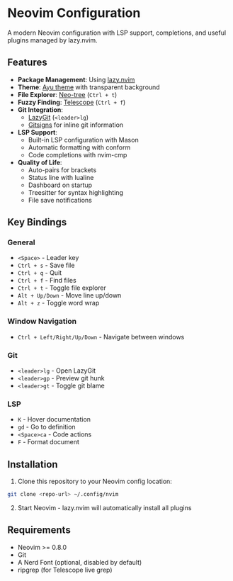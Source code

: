 # Neovim Configuration

A modern Neovim configuration with LSP support, completions, and useful plugins managed by lazy.nvim.

## Features

- **Package Management**: Using [lazy.nvim](https://github.com/folke/lazy.nvim)
- **Theme**: [Ayu theme](src/plugins/ayu.lua) with transparent background
- **File Explorer**: [Neo-tree](src/plugins/neo-tree.lua) (`Ctrl + t`)
- **Fuzzy Finding**: [Telescope](src/plugins/telescope.lua) (`Ctrl + f`)
- **Git Integration**:
  - [LazyGit](src/plugins/lazygit.lua) (`<leader>lg`)
  - [Gitsigns](src/plugins/git-config.lua) for inline git information
- **LSP Support**:
  - Built-in LSP configuration with Mason
  - Automatic formatting with conform
  - Code completions with nvim-cmp
- **Quality of Life**:
  - Auto-pairs for brackets
  - Status line with lualine
  - Dashboard on startup
  - Treesitter for syntax highlighting
  - File save notifications

## Key Bindings

### General

- `<Space>` - Leader key
- `Ctrl + s` - Save file
- `Ctrl + q` - Quit
- `Ctrl + f` - Find files
- `Ctrl + t` - Toggle file explorer
- `Alt + Up/Down` - Move line up/down
- `Alt + z` - Toggle word wrap

### Window Navigation

- `Ctrl + Left/Right/Up/Down` - Navigate between windows

### Git

- `<leader>lg` - Open LazyGit
- `<leader>gp` - Preview git hunk
- `<leader>gt` - Toggle git blame

### LSP

- `K` - Hover documentation
- `gd` - Go to definition
- `<Space>ca` - Code actions
- `F` - Format document

## Installation

1. Clone this repository to your Neovim config location:

```bash
git clone <repo-url> ~/.config/nvim
```

2. Start Neovim - lazy.nvim will automatically install all plugins

## Requirements

- Neovim >= 0.8.0
- Git
- A Nerd Font (optional, disabled by default)
- ripgrep (for Telescope live grep)

```

```
